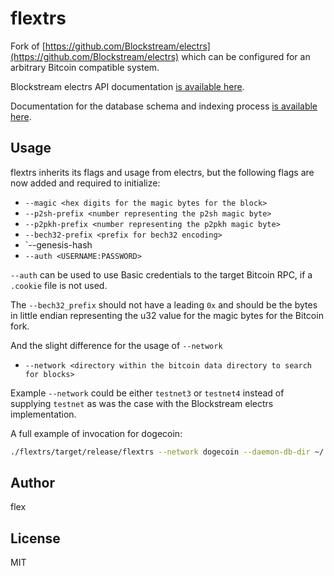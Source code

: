 # flextrs

Fork of [https://github.com/Blockstream/electrs](https://github.com/Blockstream/electrs) which can be configured for an arbitrary Bitcoin compatible system.

Blockstream electrs API documentation [is available here](https://github.com/blockstream/esplora/blob/master/API.md).

Documentation for the database schema and indexing process [is available here](doc/schema.md).

## Usage

flextrs inherits its flags and usage from electrs, but the following flags are now added and required to initialize:

- `--magic <hex digits for the magic bytes for the block>`
- `--p2sh-prefix <number representing the p2sh magic byte>`
- `--p2pkh-prefix <number representing the p2pkh magic byte>`
- `--bech32-prefix <prefix for bech32 encoding>`
- `--genesis-hash <blockhash hex>
- `--auth <USERNAME:PASSWORD>`

`--auth` can be used to use Basic credentials to the target Bitcoin RPC, if a `.cookie` file is not used.

The `--bech32_prefix` should not have a leading `0x` and should be the bytes in little endian representing the u32 value for the magic bytes for the Bitcoin fork.

And the slight difference for the usage of `--network`
- `--network <directory within the bitcoin data directory to search for blocks>`

Example `--network` could be either `testnet3` or `testnet4` instead of supplying `testnet` as was the case with the Blockstream electrs implementation.

A full example of invocation for dogecoin:

```sh
./flextrs/target/release/flextrs --network dogecoin --daemon-db-dir ~/.dogecoin --db-dir ~/.dogecoin-flextrs --auth 'dogecoinrpc:dogecoinrpc' --daemon-rpc-addr 127.0.0.1:22555 --p2sh-prefix 22 --p2pkh-prefix 30 --bech32-prefix dc --magic c0c0c0c0 --genesis-hash 1a91e3dace36e2be3bf030a65679fe821aa1d6ef92e7c9902eb318182c355691
```

## Author

flex

## License

MIT
